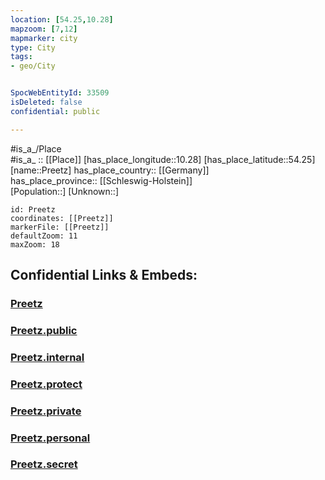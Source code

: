 ```yaml
---
location: [54.25,10.28] 
mapzoom: [7,12] 
mapmarker: city 
type: City
tags:
- geo/City


SpocWebEntityId: 33509
isDeleted: false
confidential: public

---
```

#is_a_/Place  
#is_a_ :: [[Place]] 
[has_place_longitude::10.28] 
[has_place_latitude::54.25] 
[name::Preetz] 
has_place_country:: [[Germany]]  
has_place_province:: [[Schleswig-Holstein]]  
[Population::] 
[Unknown::] 


```leaflet
id: Preetz
coordinates: [[Preetz]] 
markerFile: [[Preetz]] 
defaultZoom: 11 
maxZoom: 18
```


## Confidential Links & Embeds: 

### [Preetz](/_Standards/Earth/Continent/Europe/Europe~Central/Germany/Germany~West/Schleswig-Holstein/counties~SH/Plön/cities~Plön/Preetz.md) 

### [Preetz.public](/_public/Earth/Continent/Europe/Europe~Central/Germany/Germany~West/Schleswig-Holstein/counties~SH/Plön/cities~Plön/Preetz.public.md) 

### [Preetz.internal](/_internal/Earth/Continent/Europe/Europe~Central/Germany/Germany~West/Schleswig-Holstein/counties~SH/Plön/cities~Plön/Preetz.internal.md) 

### [Preetz.protect](/_protect/Earth/Continent/Europe/Europe~Central/Germany/Germany~West/Schleswig-Holstein/counties~SH/Plön/cities~Plön/Preetz.protect.md) 

### [Preetz.private](/_private/Earth/Continent/Europe/Europe~Central/Germany/Germany~West/Schleswig-Holstein/counties~SH/Plön/cities~Plön/Preetz.private.md) 

### [Preetz.personal](/_personal/Earth/Continent/Europe/Europe~Central/Germany/Germany~West/Schleswig-Holstein/counties~SH/Plön/cities~Plön/Preetz.personal.md) 

### [Preetz.secret](/_secret/Earth/Continent/Europe/Europe~Central/Germany/Germany~West/Schleswig-Holstein/counties~SH/Plön/cities~Plön/Preetz.secret.md)

